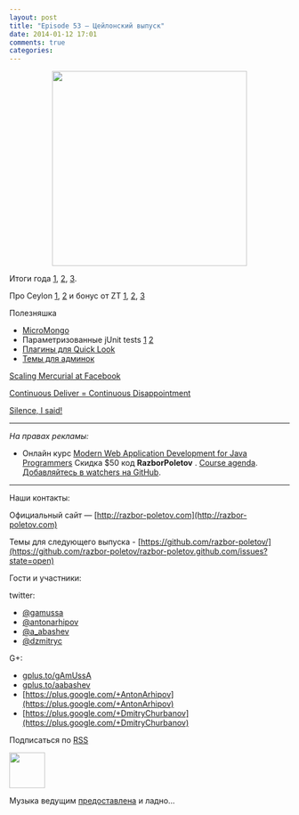 ```yaml
---
layout: post
title: "Episode 53 — Цейлонский выпуск"
date: 2014-01-12 17:01
comments: true
categories: 
---
```


<div class="separator" style="clear: both; text-align: center;">
<a href="https://raw.github.com/razbor-poletov/razbor-poletov.github.com/source/source/images/razbor_53_text.jpg" imageanchor="1" style="margin-left: 1em; margin-right: 1em;"><img border="0" height="350" src="https://raw.github.com/razbor-poletov/razbor-poletov.github.com/source/source/images/razbor_53_text.jpg" width="350" /></a>
</div>

Итоги года [1](http://jaxenter.com/why-java-skills-are-still-golden-for-developers.1-49296.html), [2](http://code2013.herokuapp.com/), [3](http://blogs.tedneward.com/2014/01/03/Tech+Predictions+2014.aspx).

Про Ceylon [1](http://ceylon-lang.org/blog/2013/11/12/ceylon-1/), [2](http://blog.jooq.org/2013/12/03/top-10-ceylon-language-features-i-wish-we-had-in-java/) и бонус от ZT [1](https://github.com/antonarhipov/ceylon-http-server), [2](http://zeroturnaround.com/rebellabs/the-adventurous-developers-guide-to-jvm-languages-java-scala-groovy-fantom-clojure-ceylon-kotlin-xtend/), [3](https://github.com/zeroturnaround/jvm-languages-report)

Полезняшка

* [MicroMongo](http://coderwall.com/p/ugb2ow)
* Параметризованные jUnit tests [1](http://www.javacodegeeks.com/2013/12/parameterized-junit-tests-with-junitparams.html) [2](http://docs.spockframework.org/en/latest/data_driven_testing.html)
* [Плагины для Quick Look](https://github.com/sindresorhus/quick-look-plugins)
* [Темы для админок](http://designm.ag/inspiration/31-admin-backend-dashboard-templates/)

[Scaling Mercurial at Facebook](https://code.facebook.com/posts/218678814984400/scaling-mercurial-at-facebook/) 

[Continuous Deliver = Continuous Disappointment](http://www.forbes.com/sites/steveblank/2014/01/03/tesla-and-adobe-why-continuous-deployment-may-mean-continuous-customer-disappointment/3/)

[Silence, I said!](http://blog.circleci.com/silence-is-for-the-weak/)

---

_На правах рекламы:_

* Онлайн курс [Modern Web Application Development for Java Programmers](http://www.eventbrite.com/e/modern-web-application-development-for-java-programmers-tickets-9775299183) Скидка $50 код **RazborPoletov** . [Course agenda](https://github.com/yfain/WebDevForJavaProgrammers). [Добавляйтесь в watchers на GitHub](https://github.com/yfain/WebDevForJavaProgrammers/watchers).

---

Наши контакты:

Официальный сайт — [http://razbor-poletov.com](http://razbor-poletov.com)

Темы для следующего выпуска - [https://github.com/razbor-poletov/](https://github.com/razbor-poletov/razbor-poletov.github.com/issues?state=open)

Гости и участники:

twitter: 

 * [@gamussa](https://twitter.com/#!/gamussa)
 * [@antonarhipov](https://twitter.com/#!/antonarhipov)
 * [@a_abashev](https://twitter.com/#!/a_abashev)
 * [@dzmitryc ](https://twitter.com/#!/dzmitryc)

G+:

 * [gplus.to/gAmUssA](http://gplus.to/gAmUssA) 
 * [gplus.to/aabashev](http://gplus.to/aabashev) 
 * [https://plus.google.com/+AntonArhipov](https://plus.google.com/+AntonArhipov) 
 * [https://plus.google.com/+DmitryChurbanov](https://plus.google.com/+DmitryChurbanov) 

<!-- player goes here-->

<audio preload="none">
   <source src="http://traffic.libsyn.com/razborpoletov/razbor_53.mp3" type="audio/mp3" />
   Your browser does not support the audio tag.
</audio>

Подписаться по [RSS](http://feeds.feedburner.com/razbor-podcast)

<!-- episode file link goes here-->
<a href="http://traffic.libsyn.com/razborpoletov/razbor_53.mp3" imageanchor="1" style="clear: left; margin-bottom: 1em; margin-left: auto; margin-right: 2em;"><img border="0" height="64" src="http://2.bp.blogspot.com/-qkfh8Q--dks/T0gixAMzuII/AAAAAAAAHD0/O5LbF3vvBNQ/s200/1330127522_mp3.png" width="64" /></a>

Музыка ведущим [предоставлена](http://www.audiobank.fm/single-music/27/111/More-And-Less/) и ладно...
